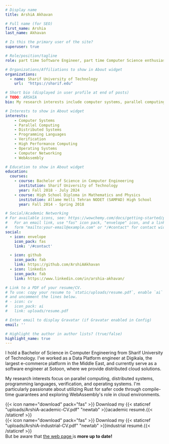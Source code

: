 ```yaml
---
# Display name
title: ArshiA Akhavan

# Full name (for SEO)
first_name: Arshia
last_name: Akhavan

# Is this the primary user of the site?
superuser: true

# Role/position/tagline
role: part time Software Engineer, part time Computer Science enthusiast

# Organizations/Affiliations to show in About widget
organizations:
  - name: Sharif University of Technology
    url:  "https://sharif.edu"

# Short bio (displayed in user profile at end of posts)
# TODO: ARSHIA
bio: My research interests include computer systems, parallel computing and distributed systems, programming languages and verification, high performance computing, operating systems, computer architecture, and software engineering.

# Interests to show in About widget
interests:
    - Computer Systems
    - Parallel Computing
    - Distributed Systems
    - Programming Languages
    - Verification
    - High Performance Computing
    - Operating Systems
    - Computer Networking
    - WebAssembly

# Education to show in About widget
education:
  courses:
    - course: Bachelor of Science in Computer Engineering
      institution: Sharif University of Technology
      year: Fall 2018 - July 2024
    - course: High School Diploma in Mathematics and Physics
      institution: Allame Helli Tehran NODET (SAMPAD) High School
      year: Fall 2014 - Spring 2018

# Social/Academic Networking
# For available icons, see: https://wowchemy.com/docs/getting-started/page-builder/#icons
#   For an email link, use "fas" icon pack, "envelope" icon, and a link in the
#   form "mailto:your-email@example.com" or "/#contact" for contact widget.
social:
  - icon: envelope
    icon_pack: fas
    link: '/#contact'

  - icon: github
    icon_pack: fab
    link: https://github.com/ArshiAAkhavan
  - icon: linkedin
    icon_pack: fab
    link: https://www.linkedin.com/in/arshia-akhavan/

# Link to a PDF of your resume/CV.
# To use: copy your resume to `static/uploads/resume.pdf`, enable `ai` icons in `params.yaml`,
# and uncomment the lines below.
# - icon: cv
#   icon_pack: ai
#   link: uploads/resume.pdf

# Enter email to display Gravatar (if Gravatar enabled in Config)
email: ''

# Highlight the author in author lists? (true/false)
highlight_name: true
---
```


I hold a Bachelor of Science in Computer Engineering from Sharif University of Technology.
I’ve worked as a Data Platform engineer at Digikala, the largest e-commerce platform in the Middle East,
and currently serve as a software engineer at Sotoon, where we provide distributed cloud solutions.

My research interests focus on parallel computing, distributed systems, programming languages, verification, and operating systems.
I'm particularly passionate about utilizing Rust for safer code through compile-time guarantees and exploring WebAssembly's role in cloud environments.

{{< icon name="download" pack="fas" >}} Download my {{< staticref "uploads/ArshiA-academic-CV.pdf" "newtab" >}}academic resumé.{{< /staticref >}}
</br>
{{< icon name="download" pack="fas" >}} Download my {{< staticref "uploads/ArshiA-industrial-CV.pdf" "newtab" >}}industrial resumé.{{< /staticref >}}
</br>
But be aware that <a href="/">the web page </a> is **more up to date!**
